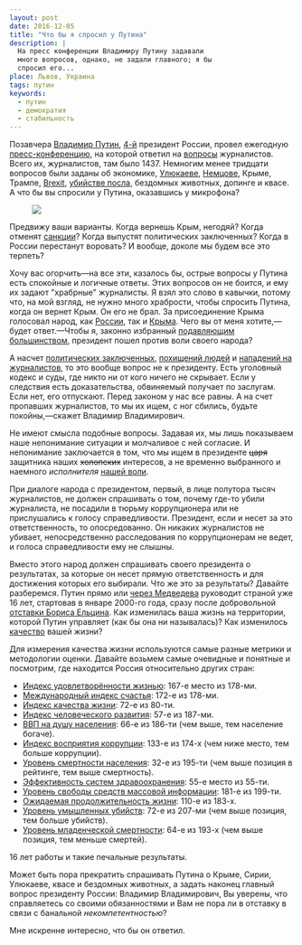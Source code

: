 ```yaml
---
layout: post
date: 2016-12-05
title: "Что бы я спросил у Путина"
description: |
  На пресс конференции Владимиру Путину задавали
  много вопросов, однако, не задали главного; я бы
  спросил его...
place: Львов, Украина
tags: путин
keywords:
  - путин
  - демократия
  - стабильность
---
```


Позавчера [Владимир Путин](https://ru.wikipedia.org/wiki/%D0%9F%D1%83%D1%82%D0%B8%D0%BD,_%D0%92%D0%BB%D0%B0%D0%B4%D0%B8%D0%BC%D0%B8%D1%80_%D0%92%D0%BB%D0%B0%D0%B4%D0%B8%D0%BC%D0%B8%D1%80%D0%BE%D0%B2%D0%B8%D1%87),
[4-й](https://ru.wikipedia.org/wiki/%D0%A1%D0%BF%D0%B8%D1%81%D0%BE%D0%BA_%D0%BF%D1%80%D0%B5%D0%B7%D0%B8%D0%B4%D0%B5%D0%BD%D1%82%D0%BE%D0%B2_%D0%A0%D0%BE%D1%81%D1%81%D0%B8%D0%B8)
президент России, провел ежегодную
[пресс-конференцию](https://www.gazeta.ru/politics/2016/12/23_a_10444883.shtml),
на которой ответил на [вопросы](https://www.gazeta.ru/politics/2016/12/23_a_10444883.shtml)
журналистов. Всего их, журналистов, там было 1437. Немногим менее тридцати
вопросов были заданы об экономике,
[Улюкаеве](https://russian.rt.com/russia/article/332878-ministr-ulyukaev-zaderzhan),
[Немцове](https://ru.wikipedia.org/wiki/%D0%A3%D0%B1%D0%B8%D0%B9%D1%81%D1%82%D0%B2%D0%BE_%D0%91%D0%BE%D1%80%D0%B8%D1%81%D0%B0_%D0%9D%D0%B5%D0%BC%D1%86%D0%BE%D0%B2%D0%B0),
Крыме, Трампе,
[Brexit](https://ru.wikipedia.org/wiki/%D0%92%D1%8B%D1%85%D0%BE%D0%B4_%D0%92%D0%B5%D0%BB%D0%B8%D0%BA%D0%BE%D0%B1%D1%80%D0%B8%D1%82%D0%B0%D0%BD%D0%B8%D0%B8_%D0%B8%D0%B7_%D0%95%D0%B2%D1%80%D0%BE%D0%BF%D0%B5%D0%B9%D1%81%D0%BA%D0%BE%D0%B3%D0%BE_%D1%81%D0%BE%D1%8E%D0%B7%D0%B0),
[убийстве посла](http://www.rbc.ru/newspaper/2016/12/20/585815979a7947ac1dae1c12),
бездомных животных, допинге и квасе. А что бы
вы спросили у Путина, оказавшись у микрофона?

<figure><a href="http://rian.com.ua/analytics/20161224/1019955974.html">
<img src="http://rian.com.ua/images/101993/02/1019930257.jpg"/>
</a></figure>

<!--more-->

Предвижу ваши варианты.
Когда вернешь Крым, негодяй?
Когда отменят [санкции](https://ru.wikipedia.org/wiki/%D0%A1%D0%B0%D0%BD%D0%BA%D1%86%D0%B8%D0%B8_%D0%B2_%D1%81%D0%B2%D1%8F%D0%B7%D0%B8_%D1%81_%D1%83%D0%BA%D1%80%D0%B0%D0%B8%D0%BD%D1%81%D0%BA%D0%B8%D0%BC%D0%B8_%D1%81%D0%BE%D0%B1%D1%8B%D1%82%D0%B8%D1%8F%D0%BC%D0%B8_2014_%D0%B3%D0%BE%D0%B4%D0%B0)?
Когда выпустят политических заключенных?
Когда в России перестанут воровать?
И вообще, доколе мы будем все это терпеть?

Хочу вас огорчить&mdash;на все эти, казалось бы, острые вопросы у Путина есть
спокойные и логичные ответы. Этих вопросов он не боится, и ему их задают
"храбрные" журналисты. Я взял это слово в кавычки, потому что, на мой взгляд,
не нужно много храбрости, чтобы спросить Путина, когда он вернет Крым. Он его
не брал. За присоединение Крыма голосовал народ, как
[России](http://www.bbc.com/russian/russia/2014/03/140320_ukraine_crimea_duma_ratification),
так и [Крыма](http://www.interfax.ru/world/365090).
Чего вы от меня хотите,&mdash;будет ответ.&mdash;Чтобы я, законно
избранный [подавляющим большинством](https://ria.ru/spravka/20130304/925629279.html), президент
пошел против воли своего народа?

А насчет
[политических заключенных](http://www.politzeky.ru/politzeki/ves-spisok/22379.html),
[похищений людей](http://112.ua/avarii-chp/poyavilos-video-pohishheniya-v-krymu-chlena-medzhlisa-ervina-ibragimova-313909.html) и
[нападений на журналистов](http://112.ua/avarii-chp/poyavilos-video-pohishheniya-v-krymu-chlena-medzhlisa-ervina-ibragimova-313909.html),
то это вообще вопрос не к президенту. Есть уголовный кодекс и суды, где
никто ни от кого ничего не скрывает. Если у следствия есть доказательства,
обвиняемый получает по заслугам. Если нет, его отпускают. Перед законом
у нас все равны. А на счет пропавших журналистов, то мы их ищем, с ног сбились,
будьте покойны,&mdash;скажет Владимир Владимирович.

Не имеют смысла подобные вопросы. Задавая их, мы лишь показываем наше непонимание
ситуации и молчаливое с ней согласие. И непонимание заключается в том, что мы ищем
в президенте <del>царя</del> защитника наших <del>холопских</del> интересов, а не
временно выбранного и наемного _исполнителя_
[нашей воли](http://www.constitution.ru/10003000/10003000-6.htm).

При диалоге народа с президентом, первый, в лице полутора тысяч журналистов,
не должен спрашивать о том, почему где-то убили журналиста, не посадили
в тюрьму коррупционера или не прислушались к голосу справедливости. Президент,
если и несет за это ответственность, то опосредованно. Он никаких
журналистов не убивает, непосредственно расследования по коррупционерам не ведет,
и голоса справедливости ему не слышны.

Вместо этого народ должен спрашивать своего президента о результатах, за которые
он несет прямую ответственность и для достижения которых его выбирали. Что же это
за результаты? Давайте разберемся. Путин прямо или
[через Медведева](https://lenta.ru/news/2008/05/07/newpr/) руководит
страной уже 16 лет, стартовав в январе 2000-го года, сразу после добровольной
[отставки Бориса Ельцина](http://histrf.ru/lenta-vremeni/event/view/otstavka-b-n-iel-tsina).
Как изменилась ваша жизнь на территории, которой
Путин управляет (как бы она ни называлась)? Как изменилось
[качество](https://ru.wikipedia.org/wiki/%D0%9A%D0%B0%D1%87%D0%B5%D1%81%D1%82%D0%B2%D0%BE_%D0%B6%D0%B8%D0%B7%D0%BD%D0%B8)
вашей жизни?

Для измерения качества жизни используются самые разные метрики и методологии
оценки. Давайте возьмем самые очевидные и понятные и посмотрим, где находится
Россия относительно других стран:

  * [Индекс удовлетворённости жизнью](https://ru.wikipedia.org/wiki/%D0%98%D0%BD%D0%B4%D0%B5%D0%BA%D1%81_%D1%83%D0%B4%D0%BE%D0%B2%D0%BB%D0%B5%D1%82%D0%B2%D0%BE%D1%80%D1%91%D0%BD%D0%BD%D0%BE%D1%81%D1%82%D0%B8_%D0%B6%D0%B8%D0%B7%D0%BD%D1%8C%D1%8E):
    167-е место из 178-ми.
  * [Международный индекс счастья](https://ru.wikipedia.org/wiki/%D0%9C%D0%B5%D0%B6%D0%B4%D1%83%D0%BD%D0%B0%D1%80%D0%BE%D0%B4%D0%BD%D1%8B%D0%B9_%D0%B8%D0%BD%D0%B4%D0%B5%D0%BA%D1%81_%D1%81%D1%87%D0%B0%D1%81%D1%82%D1%8C%D1%8F):
    172-е из 178-ми.
  * [Индекс качества жизни](https://ru.wikipedia.org/wiki/%D0%98%D0%BD%D0%B4%D0%B5%D0%BA%D1%81_%D0%BA%D0%B0%D1%87%D0%B5%D1%81%D1%82%D0%B2%D0%B0_%D0%B6%D0%B8%D0%B7%D0%BD%D0%B8):
    72-е из 80-ти.
  * [Индекс человеческого развития](https://ru.wikipedia.org/wiki/%D0%98%D0%BD%D0%B4%D0%B5%D0%BA%D1%81_%D1%87%D0%B5%D0%BB%D0%BE%D0%B2%D0%B5%D1%87%D0%B5%D1%81%D0%BA%D0%BE%D0%B3%D0%BE_%D1%80%D0%B0%D0%B7%D0%B2%D0%B8%D1%82%D0%B8%D1%8F):
    57-е из 187-ми.
  * [ВВП на душу населения](https://ru.wikipedia.org/wiki/%D0%A1%D0%BF%D0%B8%D1%81%D0%BE%D0%BA_%D1%81%D1%82%D1%80%D0%B0%D0%BD_%D0%BF%D0%BE_%D0%92%D0%92%D0%9F_(%D0%BD%D0%BE%D0%BC%D0%B8%D0%BD%D0%B0%D0%BB)_%D0%BD%D0%B0_%D0%B4%D1%83%D1%88%D1%83_%D0%BD%D0%B0%D1%81%D0%B5%D0%BB%D0%B5%D0%BD%D0%B8%D1%8F):
    66-е из 186-ти (чем выше, тем население богаче).
  * [Индекс восприятия коррупции](https://ru.wikipedia.org/wiki/%D0%A1%D0%BF%D0%B8%D1%81%D0%BE%D0%BA_%D1%81%D1%82%D1%80%D0%B0%D0%BD_%D0%BF%D0%BE_%D0%B8%D0%BD%D0%B4%D0%B5%D0%BA%D1%81%D1%83_%D0%B2%D0%BE%D1%81%D0%BF%D1%80%D0%B8%D1%8F%D1%82%D0%B8%D1%8F_%D0%BA%D0%BE%D1%80%D1%80%D1%83%D0%BF%D1%86%D0%B8%D0%B8):
    133-е из 174-х (чем ниже место, тем больше коррупции).
  * [Уровень смертности населения](https://ru.wikipedia.org/wiki/%D0%A1%D0%BF%D0%B8%D1%81%D0%BE%D0%BA_%D1%81%D1%82%D1%80%D0%B0%D0%BD_%D0%BF%D0%BE_%D1%83%D1%80%D0%BE%D0%B2%D0%BD%D1%8E_%D1%81%D0%BC%D0%B5%D1%80%D1%82%D0%BD%D0%BE%D1%81%D1%82%D0%B8_%D0%BD%D0%B0%D1%81%D0%B5%D0%BB%D0%B5%D0%BD%D0%B8%D1%8F):
    32-е из 195-ти (чем выше позиция в рейтинге, тем выше смертность).
  * [Эффективность систем здравоохранения](http://gtmarket.ru/news/2016/10/08/7306):
    55-е место из 55-ти.
  * [Уровень свободы средств массовой информации](http://gtmarket.ru/ratings/freedom-of-the-press/info):
    181-е из 199-ти.
  * [Ожидаемая продолжительность жизни](https://ru.wikipedia.org/wiki/%D0%A1%D0%BF%D0%B8%D1%81%D0%BE%D0%BA_%D1%81%D1%82%D1%80%D0%B0%D0%BD_%D0%BF%D0%BE_%D0%BE%D0%B6%D0%B8%D0%B4%D0%B0%D0%B5%D0%BC%D0%BE%D0%B9_%D0%BF%D1%80%D0%BE%D0%B4%D0%BE%D0%BB%D0%B6%D0%B8%D1%82%D0%B5%D0%BB%D1%8C%D0%BD%D0%BE%D1%81%D1%82%D0%B8_%D0%B6%D0%B8%D0%B7%D0%BD%D0%B8):
    110-е из 183-х.
  * [Уровень умышленных убийств](https://ru.wikipedia.org/wiki/%D0%A1%D0%BF%D0%B8%D1%81%D0%BE%D0%BA_%D1%81%D1%82%D1%80%D0%B0%D0%BD_%D0%BF%D0%BE_%D1%83%D1%80%D0%BE%D0%B2%D0%BD%D1%8E_%D1%83%D0%BC%D1%8B%D1%88%D0%BB%D0%B5%D0%BD%D0%BD%D1%8B%D1%85_%D1%83%D0%B1%D0%B8%D0%B9%D1%81%D1%82%D0%B2):
    72-е из 207-ми (чем выше позиция, тем больше убийств).
  * [Уровень младенческой смертности](http://gtmarket.ru/ratings/child-mortality-rate/info):
    64-е из 193-х (чем выше позиция, тем меньше смертей).

16 лет работы и такие печальные результаты.

Может быть пора прекратить спрашивать Путина
о Крыме, Сирии, Улюкаеве, квасе и бездомных животных, а задать наконец главный вопрос
президенту России: Владимир Владимирович, Вы уверены, что
справляетесь со своими обязанностями и Вам не пора ли в отставку в связи
с банальной _некомпетентностью_?

Мне искренне интересно, что бы он ответил.
